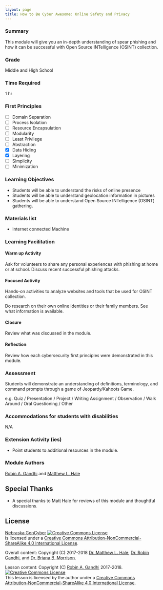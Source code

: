 ```yaml
---
layout: page
title: How to Be Cyber Awesome: Online Safety and Privacy
---
```

### Summary
This module will give you an in-depth understanding of spear phishing and how it can be successful with Open Source INTelligence (OSINT) collection.

### Grade
Middle and High School

### Time Required
1 hr

### First Principles
- [ ] Domain Separation
- [ ] Process Isolation
- [ ] Resource Encapsulation
- [ ] Modularity
- [ ] Least Privilege
- [ ] Abstraction
- [x] Data Hiding
- [x] Layering
- [ ] Simplicity
- [ ] Minimization

### Learning Objectives
* Students will be able to understand the risks of online presence
* Students will be able to understand geolocation information in pictures
* Students will be able to understand Open Source INTelligence (OSINT) gathering.

### Materials list
* Internet connected Machine

### Learning Facilitation

#### Warm up Activity

Ask for volunteers to share any personal experiences with phishing at home or at school. Discuss recent successful phishing attacks.

#### Focused Activity
Hands-on activities to analyze websites and tools that be used for OSINT collection.

Do research on their own online identities or their family members. See what information is available. 

#### Closure

Review what was discussed in the module.

#### Reflection

Review how each cybersecurity first principles were demonstrated in this module.

### Assessment

Students will demonstrate an understanding of definitions, terminology, and command prompts through a game of Jeopardy/Kahoots Game.

e.g. Quiz / Presentation / Project / Writing Assignment / Observation / Walk Around / Oral Questioning / Other

### Accommodations for students with disabilities

N/A

### Extension Activity (ies)

* Point students to additional resources in the module.

### Module Authors

[Robin A. Gandhi](http://faculty.ist.unomaha.edu/rgandhi/) and [Matthew L. Hale](http://faculty.ist.unomaha.edu/mhale/)

## Special Thanks

* A special thanks to Matt Hale for reviews of this module and thoughtful discussions.

## License
[Nebraska GenCyber](https://github.com/MLHale/nebraska-gencyber) <a rel="license" href="http://creativecommons.org/licenses/by-nc-sa/4.0/"><img alt="Creative Commons License" style="border-width:0" src="https://i.creativecommons.org/l/by-nc-sa/4.0/88x31.png" /></a><br /> is licensed under a <a rel="license" href="http://creativecommons.org/licenses/by-nc-sa/4.0/">Creative Commons Attribution-NonCommercial-ShareAlike 4.0 International License</a>.

Overall content: Copyright (C) 2017-2018  [Dr. Matthew L. Hale](http://faculty.ist.unomaha.edu/mhale/), [Dr. Robin Gandhi](http://faculty.ist.unomaha.edu/rgandhi/), and [Dr. Briana B. Morrison](http://www.brianamorrison.net).

Lesson content: Copyright (C) [Robin A. Gandhi](http://faculty.ist.unomaha.edu/rgandhi/) 2017-2018.  
<a rel="license" href="http://creativecommons.org/licenses/by-nc-sa/4.0/"><img alt="Creative Commons License" style="border-width:0" src="https://i.creativecommons.org/l/by-nc-sa/4.0/88x31.png" /></a><br /><span xmlns:dct="http://purl.org/dc/terms/" property="dct:title">This lesson</span> is licensed by the author under a <a rel="license" href="http://creativecommons.org/licenses/by-nc-sa/4.0/">Creative Commons Attribution-NonCommercial-ShareAlike 4.0 International License</a>.
